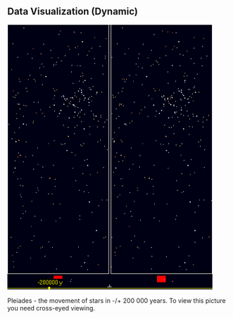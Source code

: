 ##  Data Visualization (Dynamic)

![](resources/images/vis/Astro_4D_m45_cr_anim.gif) <!-- .element width="30%" -->

<p>
<span>
Pleiades - the movement of stars in -/+ 200 000 years. To view this picture you need cross-eyed viewing.
</span><!-- .element: class="caption" -->
</p><!-- .element: class="caption-wrapper" -->
